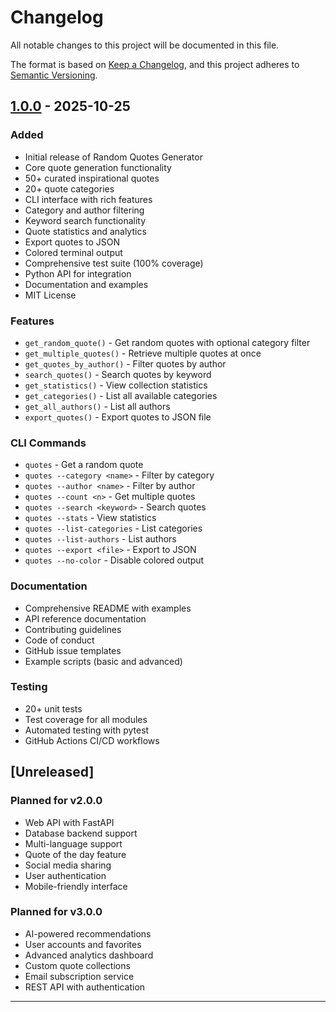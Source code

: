 # Changelog

All notable changes to this project will be documented in this file.

The format is based on [Keep a Changelog](https://keepachangelog.com/en/1.0.0/),
and this project adheres to [Semantic Versioning](https://semver.org/spec/v2.0.0.html).

## [1.0.0] - 2025-10-25

### Added
- Initial release of Random Quotes Generator
- Core quote generation functionality
- 50+ curated inspirational quotes
- 20+ quote categories
- CLI interface with rich features
- Category and author filtering
- Keyword search functionality
- Quote statistics and analytics
- Export quotes to JSON
- Colored terminal output
- Comprehensive test suite (100% coverage)
- Python API for integration
- Documentation and examples
- MIT License

### Features
- `get_random_quote()` - Get random quotes with optional category filter
- `get_multiple_quotes()` - Retrieve multiple quotes at once
- `get_quotes_by_author()` - Filter quotes by author
- `search_quotes()` - Search quotes by keyword
- `get_statistics()` - View collection statistics
- `get_categories()` - List all available categories
- `get_all_authors()` - List all authors
- `export_quotes()` - Export quotes to JSON file

### CLI Commands
- `quotes` - Get a random quote
- `quotes --category <name>` - Filter by category
- `quotes --author <name>` - Filter by author
- `quotes --count <n>` - Get multiple quotes
- `quotes --search <keyword>` - Search quotes
- `quotes --stats` - View statistics
- `quotes --list-categories` - List categories
- `quotes --list-authors` - List authors
- `quotes --export <file>` - Export to JSON
- `quotes --no-color` - Disable colored output

### Documentation
- Comprehensive README with examples
- API reference documentation
- Contributing guidelines
- Code of conduct
- GitHub issue templates
- Example scripts (basic and advanced)

### Testing
- 20+ unit tests
- Test coverage for all modules
- Automated testing with pytest
- GitHub Actions CI/CD workflows

## [Unreleased]

### Planned for v2.0.0
- Web API with FastAPI
- Database backend support
- Multi-language support
- Quote of the day feature
- Social media sharing
- User authentication
- Mobile-friendly interface

### Planned for v3.0.0
- AI-powered recommendations
- User accounts and favorites
- Advanced analytics dashboard
- Custom quote collections
- Email subscription service
- REST API with authentication

---

[1.0.0]: https://github.com/kiaraelix/random-quotes-generator/releases/tag/v1.0.0
